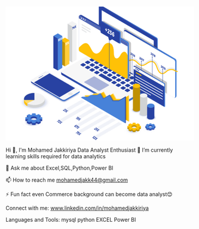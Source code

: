 ![welcome_Page](images/welcome_Page.png)


Hi 👋, I'm Mohamed Jakkiriya
Data Analyst Enthusiast
🌱 I’m currently learning skills required for data analytics

💬 Ask me about Excel,SQL,Python,Power BI

📫 How to reach me mohamedjakk44@gmail.com

⚡ Fun fact even Commerce background can become data analyst😊

Connect with me:
www.linkedin.com/in/mohamedjakkiriya

Languages and Tools:
mysql python EXCEL Power BI
